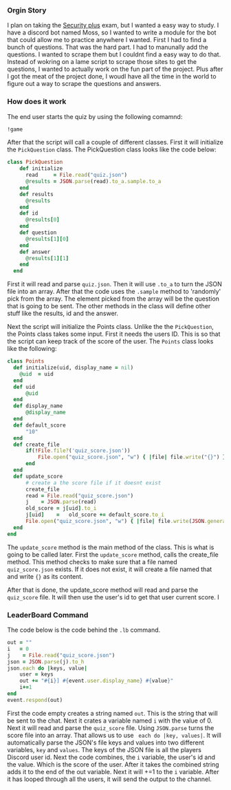 
### Orgin Story

I plan on taking the <a href="https://www.comptia.org/certifications/security">Security plus</a> exam, but I wanted a easy way to study. 
  I have a discord bot named Moss, so I wanted to write a module for the bot that could allow me to practice anywhere I wanted. First I had to find a bunch of questions. That was the hard part. I had to manunally add the questions. I wanted to scrape them but I couldnt find a easy way to do that. Instead of wokring on a lame script to scrape those sites to get the questions, I wanted to actually work on the fun part of the project. 
Plus after I got the meat of the project done, I woudl have all the time in the world to figure out a way to scrape the questions and answers. 
  
  
 ### How does it work
  The end user starts the quiz by using the following comamnd:
  ```ruby
  !game
  ```
  
  After that the script will call a couple of different classes. First it will initialize the ```PickQuestion``` class.
  The PickQuestion class looks like the code below: 
  ```ruby
  class PickQuestion
      def initialize
        read     = File.read("quiz.json")
        @results = JSON.parse(read).to_a.sample.to_a
      end
      def results
        @results
      end
      def id
        @results[0]
      end
      def question
        @results[1][0]
      end
      def answer 
        @results[1][1]
      end
    end
  ```
  
  First it will read and parse ```quiz.json```. Then it will use ```.to_a``` to turn the JSON file into an array. After that the code uses the ```.sample``` method to 'randomly' pick from the array. The element picked from the array will be the question that is going to be sent.  The other methods in the class will define other stuff like the results, id and the answer. 
  

Next the script will initialize the Points class. Unlike the the ```PickQuestion```, the Points class takes some input. First it needs the users ID. This is so that the script can keep track of the score of the user. The ```Points``` class looks like the following:


```ruby 
class Points
  def initialize(uid, display_name = nil)
    @uid  = uid
  end
  def uid
      @uid
  end
  def display_name
      @display_name
  end
  def default_score
      "10"
  end
  def create_file
      if(!File.file?('quiz_score.json'))
          File.open("quiz_score.json", "w") { |file| file.write("{}") }
      end
  end
  def update_score
      # create a the score file if it doesnt exist
      create_file
      read = File.read("quiz_score.json")
      j    = JSON.parse(read)
      old_score = j[uid].to_i
      j[uid]    =   old_score += default_score.to_i
      File.open("quiz_score.json", "w") { |file| file.write(JSON.generate(j)) }
  end
end
```

The ```update_score``` method is the main method of the class. This is what is going to be called later. First the ```update_score``` method, calls the create_file method. This method checks to make sure that a file named ```quiz_score.json``` exists. If it does not exist, it will create a file named that and write ```{}``` as its content. 

After that is done, the update_score method will read and parse the ```quiz_score``` file. It will then use the user's id to get that user current score. I
  



### LeaderBoard Command


The code below is the code behind the ```.lb``` command. 
```ruby
out = ""
i   = 0
j    = File.read("quiz_score.json")
json = JSON.parse(j).to_h
json.each do |keys, value|
    user = keys
    out += "#{i}] #{event.user.display_name} #{value}"
    i+=1
end
event.respond(out)
```
First the code empty creates a string named ```out```. This is the string that will be sent to the chat. 
Next it crates a variable named ```i``` with the value of 0.  Next it will read and parse the ```quiz_score``` file. 
Using ```JSON.parse``` turns the score file into an array. That allows us to use ``` each do |key, values|```. It will automatically parse the JSON's file keys and values into two different variables, ``` key ``` and ```values```. 
The keys of the JSON file is all the players Discord user id. Next the code combines, the ```i``` variable, the user's id and the value. Which is the score of the user. After it takes the combined string adds it to the end of the out variable.  Next it will +=1 to the ```i``` variable. After it has looped through all the users, it will send the output to the channel.   
